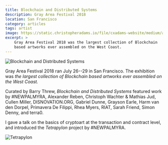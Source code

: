```yaml
---
title: Blockchain and Distributed Systems
description: Gray Area Festival 2018
location: San Francisco
category: articles
tags: artist
image: https://static.christopheradams.io/file/cxadams-website/medium/albums/2018/20180725-20180729_SanFrancisco_GrayArea/20180725-20180729_SanFrancisco_GrayArea_L1002528-0.jpg
excerpt: >
    Gray Area Festival 2018 was the largest collection of Blockchain
    based artworks ever assembled on the West Coast.
---
```


![Blockchain and Distributed
Systems](https://static.christopheradams.io/file/cxadams-website/medium/albums/2018/20180730-20180730_SanFrancisco_GrayArea/20180730-20180730_SanFrancisco_GrayArea_L1003046-0.jpg)

Gray Area Festival 2018 ran July 26--29 in San Francisco. The exhibition
was *the largest collection of Blockchain based artworks ever assembled
on the West Coast.*

Curated by Barry Threw, *Blockchain and Distributed Systems* featured
work by #NEWPALMYRA, Alexander Reben, Christoph Wachter & Mathias Jud,
Cullen Miller, DISNOVATION.ORG, Gabriel Dunne, Grayson Earle, Harm van
den Dorpel, Primavera De Filippi, Rhea Myers, RIAT, Sarah Friend, Simon
Denny, and terra0.

I gave a talk on the basics of cryptoart at the transaction and
contract level, and introduced the *Tetrapylon* project by #NEWPALMYRA.

![Tetrapylon](https://static.christopheradams.io/file/cxadams-website/medium/albums/2018/20180725-20180729_SanFrancisco_GrayArea/20180725-20180729_SanFrancisco_GrayArea_L1002552-0.jpg)

